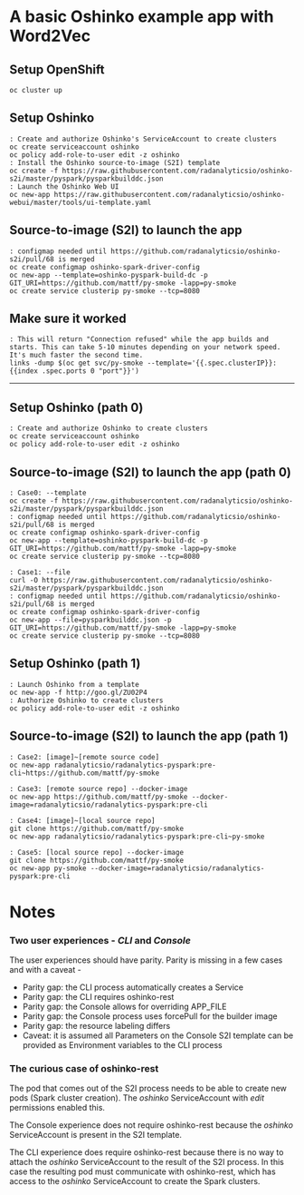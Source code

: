 # A basic Oshinko example app with Word2Vec

## Setup OpenShift

    oc cluster up

## Setup Oshinko

    : Create and authorize Oshinko's ServiceAccount to create clusters
    oc create serviceaccount oshinko
    oc policy add-role-to-user edit -z oshinko
    : Install the Oshinko source-to-image (S2I) template
    oc create -f https://raw.githubusercontent.com/radanalyticsio/oshinko-s2i/master/pyspark/pysparkbuilddc.json
    : Launch the Oshinko Web UI
    oc new-app https://raw.githubusercontent.com/radanalyticsio/oshinko-webui/master/tools/ui-template.yaml


## Source-to-image (S2I) to launch the app

    : configmap needed until https://github.com/radanalyticsio/oshinko-s2i/pull/68 is merged
    oc create configmap oshinko-spark-driver-config
    oc new-app --template=oshinko-pyspark-build-dc -p GIT_URI=https://github.com/mattf/py-smoke -lapp=py-smoke
    oc create service clusterip py-smoke --tcp=8080


## Make sure it worked

    : This will return "Connection refused" while the app builds and starts. This can take 5-10 minutes depending on your network speed. It's much faster the second time.
    links -dump $(oc get svc/py-smoke --template='{{.spec.clusterIP}}:{{index .spec.ports 0 "port"}}')


------------------------------------

## Setup Oshinko (path 0)

    : Create and authorize Oshinko to create clusters
    oc create serviceaccount oshinko
    oc policy add-role-to-user edit -z oshinko

## Source-to-image (S2I) to launch the app (path 0)

    : Case0: --template
    oc create -f https://raw.githubusercontent.com/radanalyticsio/oshinko-s2i/master/pyspark/pysparkbuilddc.json
    : configmap needed until https://github.com/radanalyticsio/oshinko-s2i/pull/68 is merged
    oc create configmap oshinko-spark-driver-config
    oc new-app --template=oshinko-pyspark-build-dc -p GIT_URI=https://github.com/mattf/py-smoke -lapp=py-smoke
    oc create service clusterip py-smoke --tcp=8080

    : Case1: --file
    curl -O https://raw.githubusercontent.com/radanalyticsio/oshinko-s2i/master/pyspark/pysparkbuilddc.json
    : configmap needed until https://github.com/radanalyticsio/oshinko-s2i/pull/68 is merged
    oc create configmap oshinko-spark-driver-config
    oc new-app --file=pysparkbuilddc.json -p GIT_URI=https://github.com/mattf/py-smoke -lapp=py-smoke
    oc create service clusterip py-smoke --tcp=8080


## Setup Oshinko (path 1)

    : Launch Oshinko from a template
    oc new-app -f http://goo.gl/ZU02P4
    : Authorize Oshinko to create clusters
    oc policy add-role-to-user edit -z oshinko

## Source-to-image (S2I) to launch the app (path 1)

    : Case2: [image]~[remote source code]
    oc new-app radanalyticsio/radanalytics-pyspark:pre-cli~https://github.com/mattf/py-smoke

    : Case3: [remote source repo] --docker-image
    oc new-app https://github.com/mattf/py-smoke --docker-image=radanalyticsio/radanalytics-pyspark:pre-cli

    : Case4: [image]~[local source repo]
    git clone https://github.com/mattf/py-smoke
    oc new-app radanalyticsio/radanalytics-pyspark:pre-cli~py-smoke

    : Case5: [local source repo] --docker-image
    git clone https://github.com/mattf/py-smoke
    oc new-app py-smoke --docker-image=radanalyticsio/radanalytics-pyspark:pre-cli


# Notes

### Two user experiences - *CLI* and *Console*

The user experiences should have parity. Parity is missing in a few cases and with a caveat -

* Parity gap: the CLI process automatically creates a Service
* Parity gap: the CLI requires oshinko-rest
* Parity gap: the Console allows for overriding APP_FILE
* Parity gap: the Console process uses forcePull for the builder image
* Parity gap: the resource labeling differs
* Caveat: it is assumed all Parameters on the Console S2I template can be provided as Environment variables to the CLI process

### The curious case of oshinko-rest

The pod that comes out of the S2I process needs to be able to create new pods (Spark cluster creation). The *oshinko* ServiceAccount with *edit* permissions enabled this.

The Console experience does not require oshinko-rest because the *oshinko* ServiceAccount is present in the S2I template.

The CLI experience does require oshinko-rest because there is no way to attach the *oshinko* ServiceAccount to the result of the S2I process. In this case the resulting pod must communicate with oshinko-rest, which has access to the *oshinko* ServiceAccount to create the Spark clusters.
